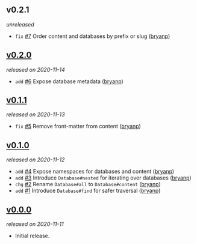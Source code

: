 ## v0.2.1

*unreleased*

  * `fix` [#7](https://github.com/metabahn/contentfs/pull/7) Order content and databases by prefix or slug ([bryanp](https://github.com/bryanp))

## [v0.2.0](https://github.com/metabahn/contentfs/releases/tag/v0.2.0)

*released on 2020-11-14*

  * `add` [#6](https://github.com/metabahn/contentfs/pull/6) Expose database metadata ([bryanp](https://github.com/bryanp))

## [v0.1.1](https://github.com/metabahn/contentfs/releases/tag/v0.1.1)

*released on 2020-11-13*

  * `fix` [#5](https://github.com/metabahn/contentfs/pull/5) Remove front-matter from content ([bryanp](https://github.com/bryanp))

## [v0.1.0](https://github.com/metabahn/contentfs/releases/tag/v0.1.0)

*released on 2020-11-12*

  * `add` [#4](https://github.com/metabahn/contentfs/pull/4) Expose namespaces for databases and content ([bryanp](https://github.com/bryanp))
  * `add` [#3](https://github.com/metabahn/contentfs/pull/3) Introduce `Database#nested` for iterating over databases ([bryanp](https://github.com/bryanp))
  * `chg` [#2](https://github.com/metabahn/contentfs/pull/2) Rename `Database#all` to `Database#content` ([bryanp](https://github.com/bryanp))
  * `add` [#1](https://github.com/metabahn/contentfs/pull/1) Introduce `Database#find` for safer traversal ([bryanp](https://github.com/bryanp))

## [v0.0.0](https://github.com/metabahn/contentfs/releases/tag/v0.0.0)

*released on 2020-11-11*

  * Initial release.


